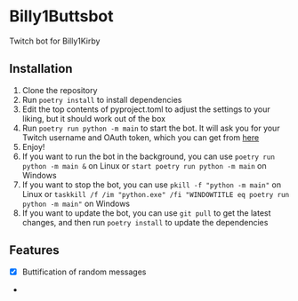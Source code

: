 # Billy1Buttsbot
Twitch bot for Billy1Kirby

## Installation
1. Clone the repository
2. Run `poetry install` to install dependencies
3. Edit the top contents of pyproject.toml to adjust the settings to your liking, but it should work out of the box
4. Run `poetry run python -m main` to start the bot. It will ask you for your Twitch username and OAuth token, which you can get from [here](https://twitchapps.com/tmi/)
5. Enjoy!
6. If you want to run the bot in the background, you can use `poetry run python -m main &` on Linux or `start poetry run python -m main` on Windows
7. If you want to stop the bot, you can use `pkill -f "python -m main"` on Linux or `taskkill /f /im "python.exe" /fi "WINDOWTITLE eq poetry run python -m main"` on Windows
8. If you want to update the bot, you can use `git pull` to get the latest changes, and then run `poetry install` to update the dependencies

## Features
- [x] Buttification of random messages
- 